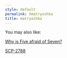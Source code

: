 ```yaml
---
style: default
permalink: Xmatryoshka
title: matryoshka
---
```

You may also like:

[Why is Five afraid of Seven?](http://scp-wiki.net/why-is-five-afraid-of-seven)

[SCP-2788](http://scp-wiki.net/scp-2788)
